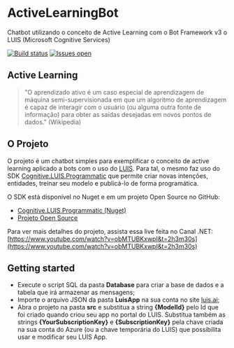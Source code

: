 # ActiveLearningBot
Chatbot utilizando o conceito de Active Learning com o Bot Framework v3 o LUIS (Microsoft Cognitive Services)

[![Build status](https://ci.appveyor.com/api/projects/status/j79vctcncf1xtsby?svg=true)](https://ci.appveyor.com/project/andreluizsecco/activelearningbot)
[![Issues open](https://img.shields.io/github/issues-raw/andreluizsecco/activelearningbot.svg)](https://github.com/andreluizsecco/ActiveLearningBot/issues)

## Active Learning
> "O aprendizado ativo é um caso especial de aprendizagem de máquina semi-supervisionada em que um algoritmo de aprendizagem é capaz de interagir com o usuário (ou alguma outra fonte de informação) para obter as saídas desejadas em novos pontos de dados." (Wikipedia)

## O Projeto
O projeto é um chatbot simples para exemplificar o conceito de active learning aplicado a bots com o uso do [LUIS](http://luis.ai).
Para tal, o mesmo faz uso do SDK [Cognitive.LUIS.Programmatic](https://www.nuget.org/packages/Cognitive.LUIS.Programmatic) que permite criar novas intenções, entidades, treinar seu modelo e publicá-lo de forma programática.

O SDK está disponível no Nuget e em um projeto Open Source no GitHub:
* [Cognitive.LUIS.Programmatic (Nuget)](https://www.nuget.org/packages/Cognitive.LUIS.Programmatic)
* [Projeto Open Source](https://github.com/andreluizsecco/Cognitive-LUIS-Programmatic)

Para ver mais detalhes do projeto, assista essa live feita no Canal .NET: [https://www.youtube.com/watch?v=obMTUBKxwpI&t=2h3m30s](https://www.youtube.com/watch?v=obMTUBKxwpI&t=2h3m30s)

## Getting started
* Execute o script SQL da pasta **Database** para criar a base de dados e a tabela que irá armazenar as mensagens;
* Importe o arquivo JSON da pasta **LuisApp** na sua conta no site [luis.ai](http://luis.ai);
* Abra o projeto na pasta **src** e substitua a string **{ModelId}** pelo Id que foi criado quando criou seu app no portal do LUIS. Substitua também as strings **{YourSubscriptionKey}** e **{SubscriptionKey}** pela chave criada na sua conta do Azure (ou a chave temporária do LUIS) que possibilita usar e modificar seu LUIS App.
